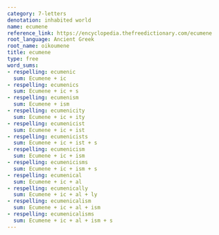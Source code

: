 ```yaml
---
category: 7-letters
denotation: inhabited world
name: ecumene
reference_link: https://encyclopedia.thefreedictionary.com/ecumene
root_language: Ancient Greek
root_name: oikoumene
title: ecumene
type: free
word_sums:
- respelling: ecumenic
  sum: Ecumene + ic
- respelling: ecumenics
  sum: Ecumene + ic + s
- respelling: ecumenism
  sum: Ecumene + ism
- respelling: ecumenicity
  sum: Ecumene + ic + ity
- respelling: ecumenicist
  sum: Ecumene + ic + ist
- respelling: ecumenicists
  sum: Ecumene + ic + ist + s
- respelling: ecumenicism
  sum: Ecumene + ic + ism
- respelling: ecumenicisms
  sum: Ecumene + ic + ism + s
- respelling: ecumenical
  sum: Ecumene + ic + al
- respelling: ecumenically
  sum: Ecumene + ic + al + ly
- respelling: ecumenicalism
  sum: Ecumene + ic + al + ism
- respelling: ecumenicalisms
  sum: Ecumene + ic + al + ism + s
---
```

